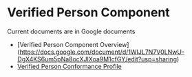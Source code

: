 # Verified Person Component
Current documents are in Google documents
* [Verified Person Component Overview] (https://docs.google.com/document/d/1WIJL7N7V0LNwU-DgX4KS6um5pNa8ocXJIXoa9M1cfGY/edit?usp=sharing)
* [Verified Person Conformance Profile](https://docs.google.com/document/d/1m-QRIZ4zjUSjm2UYGmejudZV2VPVnmT8O7kpPXWAs1Q/edit?usp=sharing)
